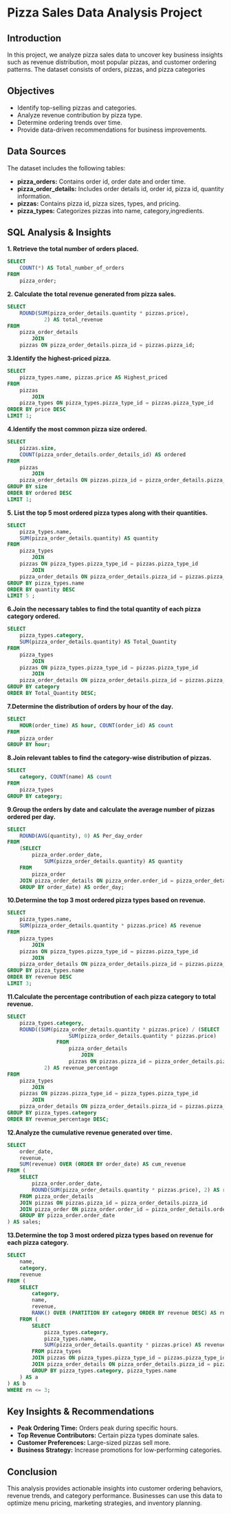 # Pizza Sales Data Analysis Project

<h2>Introduction</h2>

In this project, we analyze pizza sales data to uncover key business insights such as revenue distribution,
most popular pizzas, and customer ordering patterns. The dataset consists of orders, pizzas, and pizza categories

<h2>Objectives</h2>

* Identify top-selling pizzas and categories.
* Analyze revenue contribution by pizza type.
* Determine ordering trends over time.
* Provide data-driven recommendations for business improvements.

<h2>Data Sources</h2>

The dataset includes the following tables:
  * **pizza_orders:** Contains order id, order date and order time.
  * **pizza_order_details:** Includes order details id, order id, pizza id, quantity information.
  * **pizzas:** Contains pizza id, pizza sizes, types, and pricing.
  * **pizza_types:** Categorizes pizzas into name, category,ingredients.

<h2>SQL Analysis & Insights</h2>

**1. Retrieve the total number of orders placed.**

``` SQL 
SELECT 
    COUNT(*) AS Total_number_of_orders
FROM
    pizza_order;
```
**2. Calculate the total revenue generated from pizza sales.**

``` sql
SELECT 
    ROUND(SUM(pizza_order_details.quantity * pizzas.price),
            2) AS total_revenue
FROM
    pizza_order_details
        JOIN
    pizzas ON pizza_order_details.pizza_id = pizzas.pizza_id;
```
**3.Identify the highest-priced pizza.**

``` sql
SELECT 
    pizza_types.name, pizzas.price AS Highest_priced
FROM
    pizzas
        JOIN
    pizza_types ON pizza_types.pizza_type_id = pizzas.pizza_type_id
ORDER BY price DESC
LIMIT 1;
```
**4.Identify the most common pizza size ordered.**

``` sql
SELECT 
    pizzas.size,
    COUNT(pizza_order_details.order_details_id) AS ordered
FROM
    pizzas
        JOIN
    pizza_order_details ON pizzas.pizza_id = pizza_order_details.pizza_id
GROUP BY size
ORDER BY ordered DESC
LIMIT 1;
```
**5. List the top 5 most ordered pizza types along with their quantities.**

``` sql
SELECT 
    pizza_types.name,
    SUM(pizza_order_details.quantity) AS quantity
FROM
    pizza_types
        JOIN
    pizzas ON pizza_types.pizza_type_id = pizzas.pizza_type_id
        JOIN
    pizza_order_details ON pizza_order_details.pizza_id = pizzas.pizza_id
GROUP BY pizza_types.name
ORDER BY quantity DESC
LIMIT 5	;
```
**6.Join the necessary tables to find the total quantity of each pizza category ordered.**

``` sql
SELECT 
    pizza_types.category,
    SUM(pizza_order_details.quantity) AS Total_Quantity
FROM
    pizza_types
        JOIN
    pizzas ON pizza_types.pizza_type_id = pizzas.pizza_type_id
        JOIN
    pizza_order_details ON pizza_order_details.pizza_id = pizzas.pizza_id
GROUP BY category
ORDER BY Total_Quantity DESC;
```
**7.Determine the distribution of orders by hour of the day.**

``` sql
SELECT 
    HOUR(order_time) AS hour, COUNT(order_id) AS count
FROM
    pizza_order
GROUP BY hour;
```
**8.Join relevant tables to find the category-wise distribution of pizzas.**

``` sql
SELECT 
    category, COUNT(name) AS count
FROM
    pizza_types
GROUP BY category;
```
**9.Group the orders by date and calculate the average number of pizzas ordered per day.**

``` sql
SELECT 
    ROUND(AVG(quantity), 0) AS Per_day_order
FROM
    (SELECT 
        pizza_order.order_date,
            SUM(pizza_order_details.quantity) AS quantity
    FROM
        pizza_order
    JOIN pizza_order_details ON pizza_order.order_id = pizza_order_details.order_id
    GROUP BY order_date) AS order_day;
```
**10.Determine the top 3 most ordered pizza types based on revenue.**

``` sql
SELECT 
    pizza_types.name,
    SUM(pizza_order_details.quantity * pizzas.price) AS revenue
FROM
    pizza_types
        JOIN
    pizzas ON pizza_types.pizza_type_id = pizzas.pizza_type_id
        JOIN
    pizza_order_details ON pizza_order_details.pizza_id = pizzas.pizza_id
GROUP BY pizza_types.name
ORDER BY revenue DESC
LIMIT 3;
```
**11.Calculate the percentage contribution of each pizza category to total revenue.**

``` sql
SELECT 
    pizza_types.category,
    ROUND((SUM(pizza_order_details.quantity * pizzas.price) / (SELECT 
                    SUM(pizza_order_details.quantity * pizzas.price)
                FROM
                    pizza_order_details
                        JOIN
                    pizzas ON pizzas.pizza_id = pizza_order_details.pizza_id)) * 100,
            2) AS revenue_percentage
FROM
    pizza_types
        JOIN
    pizzas ON pizzas.pizza_type_id = pizza_types.pizza_type_id
        JOIN
    pizza_order_details ON pizza_order_details.pizza_id = pizzas.pizza_id
GROUP BY pizza_types.category
ORDER BY revenue_percentage DESC;
```
**12.Analyze the cumulative revenue generated over time.**

``` sql
SELECT 
    order_date,
    revenue,
    SUM(revenue) OVER (ORDER BY order_date) AS cum_revenue
FROM (
    SELECT 
        pizza_order.order_date,
        ROUND(SUM(pizza_order_details.quantity * pizzas.price), 2) AS revenue
    FROM pizza_order_details
    JOIN pizzas ON pizzas.pizza_id = pizza_order_details.pizza_id
    JOIN pizza_order ON pizza_order.order_id = pizza_order_details.order_id
    GROUP BY pizza_order.order_date
) AS sales;
```
**13.Determine the top 3 most ordered pizza types based on revenue for each pizza category.**

``` sql
SELECT 
    name,
    category,
    revenue
FROM (
    SELECT 
        category,
        name,
        revenue,
        RANK() OVER (PARTITION BY category ORDER BY revenue DESC) AS rn
    FROM (
        SELECT 
            pizza_types.category, 
            pizza_types.name,
            SUM(pizza_order_details.quantity * pizzas.price) AS revenue
        FROM pizza_types 
        JOIN pizzas ON pizza_types.pizza_type_id = pizzas.pizza_type_id
        JOIN pizza_order_details ON pizza_order_details.pizza_id = pizzas.pizza_id
        GROUP BY pizza_types.category, pizza_types.name
    ) AS a
) AS b
WHERE rn <= 3;
```
 <h2>Key Insights & Recommendations</h2>

 * **Peak Ordering Time:** Orders peak during specific hours.
 * **Top Revenue Contributors:** Certain pizza types dominate sales.
 * **Customer Preferences:** Large-sized pizzas sell more.
 * **Business Strategy:** Increase promotions for low-performing categories.

<h2>Conclusion</h2>

This analysis provides actionable insights into customer ordering behaviors,
revenue trends, and category performance. Businesses can use this data to optimize menu pricing, 
marketing strategies, and inventory planning.

